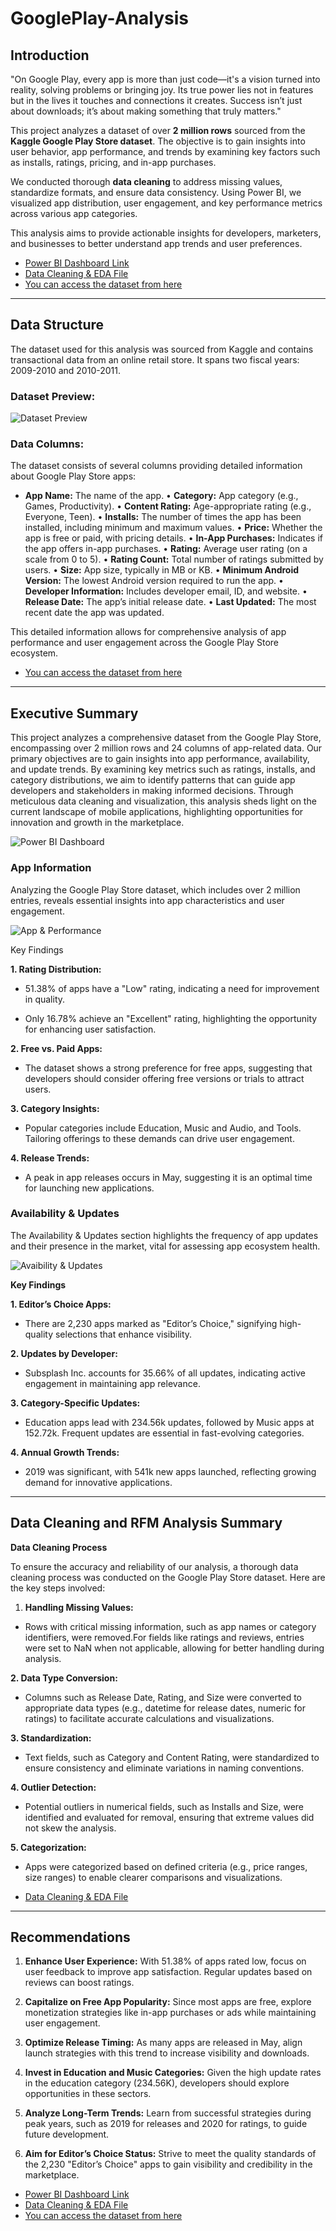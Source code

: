 # **GooglePlay-Analysis**

## **Introduction**

"On Google Play, every app is more than just code—it's a vision turned into reality, solving problems or bringing joy. Its true power lies not in features but in the lives it touches and connections it creates. Success isn’t just about downloads; it’s about making something that truly matters."

This project analyzes a dataset of over **2 million rows** sourced from the **Kaggle Google Play Store dataset**. The objective is to gain insights into user behavior, app performance, and trends by examining key factors such as installs, ratings, pricing, and in-app purchases.

We conducted thorough **data cleaning** to address missing values, standardize formats, and ensure data consistency. Using Power BI, we visualized app distribution, user engagement, and key performance metrics across various app categories.

This analysis aims to provide actionable insights for developers, marketers, and businesses to better understand app trends and user preferences.


- [Power BI Dashboard Link](https://github.com/NishaChandila/OnlineRetail-Customer-Segmentation/blob/main/Customer-Segmentation-Dashboard.pdf)  
- [Data Cleaning & EDA File](https://github.com/NishaChandila/OnlineRetail-Customer-Segmentation/blob/main/OnlineRetail-DC.ipynb)
- [You can access the dataset from here](https://www.kaggle.com/datasets/gauthamp10/google-playstore-apps)

----

## **Data Structure**

The dataset used for this analysis was sourced from Kaggle and contains transactional data from an online retail store. It spans two fiscal years: 2009-2010 and 2010-2011.

### **Dataset Preview:**
![Dataset Preview]()  

### **Data Columns:**
The dataset consists of several columns providing detailed information about Google Play Store apps:

- **App Name:** The name of the app.
•	**Category:** App category (e.g., Games, Productivity).
•	**Content Rating:** Age-appropriate rating (e.g., Everyone, Teen).
•	**Installs:** The number of times the app has been installed, including minimum and maximum values.
•	**Price:** Whether the app is free or paid, with pricing details.
•	**In-App Purchases:** Indicates if the app offers in-app purchases.
•	**Rating:** Average user rating (on a scale from 0 to 5).
•	**Rating Count:** Total number of ratings submitted by users.
•	**Size:** App size, typically in MB or KB.
•	**Minimum Android Version:** The lowest Android version required to run the app.
•	**Developer Information:** Includes developer email, ID, and website.
•	**Release Date:** The app’s initial release date.
•	**Last Updated:** The most recent date the app was updated.

This detailed information allows for comprehensive analysis of app performance and user engagement across the Google Play Store ecosystem.

- [You can access the dataset from here](https://www.kaggle.com/datasets/gauthamp10/google-playstore-apps)
---

## **Executive Summary**

This project analyzes a comprehensive dataset from the Google Play Store, encompassing over 2 million rows and 24 columns of app-related data. Our primary objectives are to gain insights into app performance, availability, and update trends. By examining key metrics such as ratings, installs, and category distributions, we aim to identify patterns that can guide app developers and stakeholders in making informed decisions. Through meticulous data cleaning and visualization, this analysis sheds light on the current landscape of mobile applications, highlighting opportunities for innovation and growth in the marketplace.

![Power BI Dashboard](https://github.com/NishaChandila/project-assets/blob/main/googleplay1.PNG)

### **App Information**

Analyzing the Google Play Store dataset, which includes over 2 million entries, reveals essential insights into app characteristics and user engagement.

![App & Performance](https://github.com/NishaChandila/project-assets/blob/main/googleplay2.PNG) 

Key Findings

**1. Rating Distribution:**

- 51.38% of apps have a "Low" rating, indicating a need for improvement in quality.

- Only 16.78% achieve an "Excellent" rating, highlighting the opportunity for enhancing user satisfaction.


**2.	Free vs. Paid Apps:**

- The dataset shows a strong preference for free apps, suggesting that developers should consider offering free versions or trials to attract users.

**3.	Category Insights:**

- Popular categories include Education, Music and Audio, and Tools. Tailoring offerings to these demands can drive user engagement.

**4.	Release Trends:**
 
- A peak in app releases occurs in May, suggesting it is an optimal time for launching new applications.


### **Availability & Updates**

The Availability & Updates section highlights the frequency of app updates and their presence in the market, vital for assessing app ecosystem health.

![Avaibility & Updates](https://github.com/NishaChandila/project-assets/blob/main/googleplay3.PNG)  


**Key Findings**

**1.	Editor’s Choice Apps:**

- There are 2,230 apps marked as "Editor’s Choice," signifying high-quality selections that enhance visibility.

**2.	Updates by Developer:**

- Subsplash Inc. accounts for 35.66% of all updates, indicating active engagement in maintaining app relevance.

**3.	Category-Specific Updates:**

- Education apps lead with 234.56k updates, followed by Music apps at 152.72k. Frequent updates are essential in fast-evolving categories.

**4.	Annual Growth Trends:**

- 2019 was significant, with 541k new apps launched, reflecting growing demand for innovative applications.

---

## **Data Cleaning and RFM Analysis Summary**

**Data Cleaning Process**

To ensure the accuracy and reliability of our analysis, a thorough data cleaning process was conducted on the Google Play Store dataset. Here are the key steps involved:

1. **Handling Missing Values:**

- Rows with critical missing information, such as app names or category identifiers, were removed.For fields like ratings and reviews, entries were set to NaN when not applicable, allowing for better handling during analysis.
  
**2. Data Type Conversion:**

- Columns such as Release Date, Rating, and Size were converted to appropriate data types (e.g., datetime for release dates, numeric for ratings) to facilitate accurate calculations and visualizations.
  
**3. Standardization:**

- Text fields, such as Category and Content Rating, were standardized to ensure consistency and eliminate variations in naming conventions.
  
**4. Outlier Detection:**

- Potential outliers in numerical fields, such as Installs and Size, were identified and evaluated for removal, ensuring that extreme values did not skew the analysis.

**5. Categorization:**

- Apps were categorized based on defined criteria (e.g., price ranges, size ranges) to enable clearer comparisons and visualizations.

- [Data Cleaning & EDA File](https://github.com/NishaChandila/GooglePlay-Analysis/blob/main/GooglePlay-DC.ipynb)

---

## **Recommendations**

1.	**Enhance User Experience:** With 51.38% of apps rated low, focus on user feedback to improve app satisfaction. Regular updates based on reviews can boost ratings.
   
2.	**Capitalize on Free App Popularity:** Since most apps are free, explore monetization strategies like in-app purchases or ads while maintaining user engagement.
	
3.	**Optimize Release Timing:** As many apps are released in May, align launch strategies with this trend to increase visibility and downloads.

4.	**Invest in Education and Music Categories:** Given the high update rates in the education category (234.56K), developers should explore opportunities in these sectors.
	
5.	**Analyze Long-Term Trends:** Learn from successful strategies during peak years, such as 2019 for releases and 2020 for ratings, to guide future development.
	
6.	**Aim for Editor’s Choice Status:** Strive to meet the quality standards of the 2,230 "Editor’s Choice" apps to gain visibility and credibility in the marketplace.


- [Power BI Dashboard Link](https://github.com/NishaChandila/GooglePlay-Analysis/blob/main/GooglePlay-Dashboard.pdf)  
- [Data Cleaning & EDA File](https://github.com/NishaChandila/GooglePlay-Analysis/blob/main/GooglePlay-DC.ipynb)
- [You can access the dataset from here](https://www.kaggle.com/datasets/gauthamp10/google-playstore-apps)
